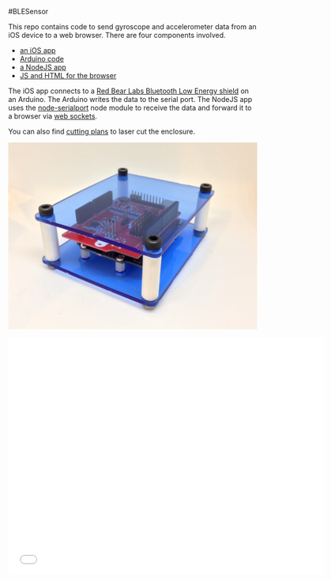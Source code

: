 #BLESensor

This repo contains code to send gyroscope and accelerometer data from an iOS device to a web browser. There are four components involved.

* [an iOS app](https://github.com/vinceallenvince/BLESensor/tree/master/BLESensor)
* [Arduino code](https://github.com/vinceallenvince/BLESensor/tree/master/Arduino/BLESensor)
* [a NodeJS app](https://github.com/vinceallenvince/BLESensor/tree/master/Web/BLESensor)
* [JS and HTML for the browser](https://github.com/vinceallenvince/BLESensor/tree/master/Web/BLESensor/public)

The iOS app connects to a [Red Bear Labs Bluetooth Low Energy shield](http://redbearlab.com/bleshield/) on an Arduino. The Arduino writes the data to the serial port. The NodeJS app uses the [node-serialport](https://github.com/voodootikigod/node-serialport) node module to receive the data and forward it to a browser via [web sockets](http://socket.io).

You can also find [cutting plans](https://github.com/vinceallenvince/BLESensor/tree/master/enclosure) to laser cut the enclosure.

![BLESensor](http://raw.githubusercontent.com/vinceallenvince/BLESensor/master/images/bluetooth-accel.jpg)

<iframe width="640" height="480" src="//www.youtube.com/embed/Tu3zn0sqZpQ" frameborder="0" allowfullscreen></iframe>